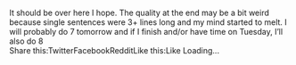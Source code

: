 <br/>
It should be over here I hope. The quality at the end may be a bit weird because single sentences were 3+ lines long and my mind started to melt. I will probably do 7 tomorrow and if I finish and/or have time on Tuesday, I’ll also do 8<br/>
Share this:TwitterFacebookRedditLike this:Like Loading... 